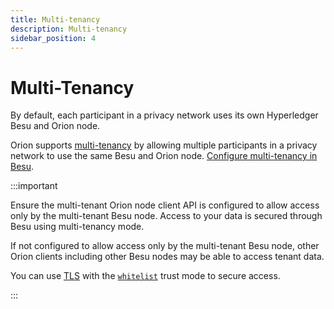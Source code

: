 ```yaml
---
title: Multi-tenancy
description: Multi-tenancy
sidebar_position: 4
---
```


# Multi-Tenancy

By default, each participant in a privacy network uses its own Hyperledger Besu and Orion node.

Orion supports [multi-tenancy](https://besu.hyperledger.org/en/latest/Concepts/Privacy/Multi-Tenancy/) by allowing multiple participants in a privacy network to use the same Besu and Orion node. [Configure multi-tenancy in Besu](https://besu.hyperledger.org/en/latest/Tutorials/Privacy/Configuring-Multi-Tenancy/).

:::important

Ensure the multi-tenant Orion node client API is configured to allow access only by the multi-tenant Besu node. Access to your data is secured through Besu using multi-tenancy mode.

If not configured to allow access only by the multi-tenant Besu node, other Orion clients including other Besu nodes may be able to access tenant data.

You can use [TLS](TLS-Communication.md) with the [`whitelist`](../Tutorials/TLS.md#clientconnectiontlsservertrust) trust mode to secure access.

:::
